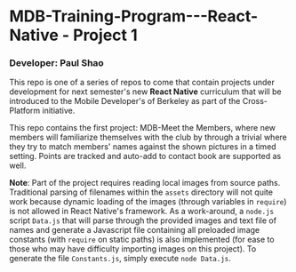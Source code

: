 # MDB-Training-Program---React-Native - Project 1
### Developer: Paul Shao
This repo is one of a series of repos to come that contain projects under development for next semester's new **React Native** curriculum that will be introduced to the Mobile Developer's of Berkeley as part of the Cross-Platform initiative.

This repo contains the first project: MDB-Meet the Members, where new members will familiarize themselves with the club by through a trivial where they try to match members' names against the shown pictures in a timed setting. Points are tracked and auto-add to contact book are supported as well.

**Note**: Part of the project requires reading local images from source paths. Traditional parsing of filenames within the `assets` directory will not quite work because dynamic loading of the images (through variables in `require`) is not allowed in React Native's framework. As a work-around, a `node.js` script `Data.js` that will parse through the provided images and text file of names and generate a Javascript file containing all preloaded image constants (with `require` on static paths) is also implemented (for ease to those who may have difficulty importing images on this project).
To generate the file `Constants.js`, simply execute `node Data.js`.
